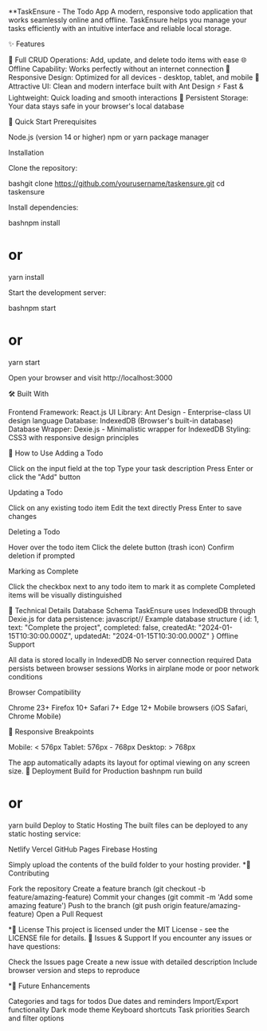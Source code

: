 **TaskEnsure - The Todo App
A modern, responsive todo application that works seamlessly online and offline. TaskEnsure helps you manage your tasks efficiently with an intuitive interface and reliable local storage.



✨ Features

📝 Full CRUD Operations: Add, update, and delete todo items with ease
🌐 Offline Capability: Works perfectly without an internet connection
📱 Responsive Design: Optimized for all devices - desktop, tablet, and mobile
🎨 Attractive UI: Clean and modern interface built with Ant Design
⚡ Fast & Lightweight: Quick loading and smooth interactions
💾 Persistent Storage: Your data stays safe in your browser's local database

🚀 Quick Start
Prerequisites

Node.js (version 14 or higher)
npm or yarn package manager

Installation

Clone the repository:

bashgit clone https://github.com/yourusername/taskensure.git
cd taskensure

Install dependencies:

bashnpm install
# or
yarn install

Start the development server:

bashnpm start
# or
yarn start

Open your browser and visit http://localhost:3000

🛠️ Built With

Frontend Framework: React.js
UI Library: Ant Design - Enterprise-class UI design language
Database: IndexedDB (Browser's built-in database)
Database Wrapper: Dexie.js - Minimalistic wrapper for IndexedDB
Styling: CSS3 with responsive design principles

📖 How to Use
Adding a Todo

Click on the input field at the top
Type your task description
Press Enter or click the "Add" button

Updating a Todo

Click on any existing todo item
Edit the text directly
Press Enter to save changes

Deleting a Todo

Hover over the todo item
Click the delete button (trash icon)
Confirm deletion if prompted

Marking as Complete

Click the checkbox next to any todo item to mark it as complete
Completed items will be visually distinguished

🔧 Technical Details
Database Schema
TaskEnsure uses IndexedDB through Dexie.js for data persistence:
javascript// Example database structure
{
  id: 1,
  text: "Complete the project",
  completed: false,
  createdAt: "2024-01-15T10:30:00.000Z",
  updatedAt: "2024-01-15T10:30:00.000Z"
}
Offline Support

All data is stored locally in IndexedDB
No server connection required
Data persists between browser sessions
Works in airplane mode or poor network conditions

Browser Compatibility

Chrome 23+
Firefox 10+
Safari 7+
Edge 12+
Mobile browsers (iOS Safari, Chrome Mobile)

📱 Responsive Breakpoints

Mobile: < 576px
Tablet: 576px - 768px
Desktop: > 768px

The app automatically adapts its layout for optimal viewing on any screen size.
🚀 Deployment
Build for Production
bashnpm run build
# or
yarn build
Deploy to Static Hosting
The built files can be deployed to any static hosting service:

Netlify
Vercel
GitHub Pages
Firebase Hosting

Simply upload the contents of the build folder to your hosting provider.
*🤝 Contributing

Fork the repository
Create a feature branch (git checkout -b feature/amazing-feature)
Commit your changes (git commit -m 'Add some amazing feature')
Push to the branch (git push origin feature/amazing-feature)
Open a Pull Request

*📝 License
This project is licensed under the MIT License - see the LICENSE file for details.
🐛 Issues & Support
If you encounter any issues or have questions:

Check the Issues page
Create a new issue with detailed description
Include browser version and steps to reproduce

*🔮 Future Enhancements

 Categories and tags for todos
 Due dates and reminders
 Import/Export functionality
 Dark mode theme
 Keyboard shortcuts
 Task priorities
 Search and filter options
